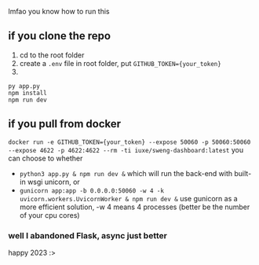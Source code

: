 lmfao you know how to run this
## if you clone the repo
1. cd to the root folder
2. create a `.env` file in root folder, put `GITHUB_TOKEN={your_token}` 
3. 
```
py app.py
npm install
npm run dev
```
## if you pull from docker
`docker run -e GITHUB_TOKEN={your_token} --expose 50060 -p 50060:50060 --expose 4622 -p 4622:4622 --rm -ti iuxe/sweng-dashboard:latest`
you can choose to whether
* `python3 app.py & npm run dev &`
which will run the back-end with built-in wsgi unicorn, or
* `gunicorn app:app -b 0.0.0.0:50060 -w 4 -k uvicorn.workers.UvicornWorker & npm run dev &`
use gunicorn as a more efficient solution, -w 4 means 4 processes (better be the number of your cpu cores)
### well I abandoned Flask, async just better
happy 2023 :>
